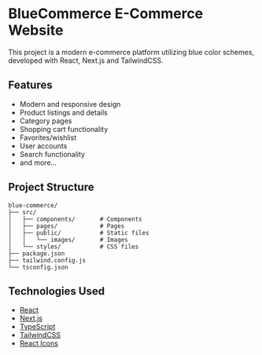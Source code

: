 # BlueCommerce E-Commerce Website

This project is a modern e-commerce platform utilizing blue color schemes, developed with React, Next.js and TailwindCSS.

## Features

- Modern and responsive design
- Product listings and details
- Category pages
- Shopping cart functionality
- Favorites/wishlist
- User accounts
- Search functionality
- and more...


## Project Structure

```
blue-commerce/
├── src/
│   ├── components/       # Components
│   ├── pages/            # Pages
│   ├── public/           # Static files
│   │   └── images/       # Images
│   └── styles/           # CSS files
├── package.json
├── tailwind.config.js
└── tsconfig.json
```

## Technologies Used

- [React](https://reactjs.org/)
- [Next.js](https://nextjs.org/)
- [TypeScript](https://www.typescriptlang.org/)
- [TailwindCSS](https://tailwindcss.com/)
- [React Icons](https://react-icons.github.io/react-icons/)